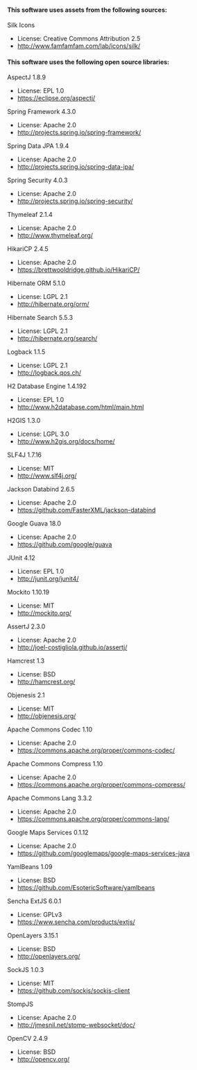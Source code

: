 #### This software uses assets from the following sources:

Silk Icons
- License: Creative Commons Attribution 2.5
- http://www.famfamfam.com/lab/icons/silk/

#### This software uses the following open source libraries:

AspectJ 1.8.9
- License: EPL 1.0
- https://eclipse.org/aspectj/

Spring Framework 4.3.0
- License: Apache 2.0
- http://projects.spring.io/spring-framework/

Spring Data JPA 1.9.4
- License: Apache 2.0
- http://projects.spring.io/spring-data-jpa/

Spring Security 4.0.3
- License: Apache 2.0
- http://projects.spring.io/spring-security/

Thymeleaf 2.1.4
- License: Apache 2.0
- http://www.thymeleaf.org/

HikariCP 2.4.5
- License: Apache 2.0
- https://brettwooldridge.github.io/HikariCP/

Hibernate ORM 5.1.0
- License: LGPL 2.1
- http://hibernate.org/orm/

Hibernate Search 5.5.3
- License: LGPL 2.1
- http://hibernate.org/search/

Logback 1.1.5
- License: LGPL 2.1
- http://logback.qos.ch/

H2 Database Engine 1.4.192
- License: EPL 1.0
- http://www.h2database.com/html/main.html

H2GIS 1.3.0
- License: LGPL 3.0
- http://www.h2gis.org/docs/home/

SLF4J 1.7.16
- License: MIT
- http://www.slf4j.org/

Jackson Databind 2.6.5
- License: Apache 2.0
- https://github.com/FasterXML/jackson-databind

Google Guava 18.0
- License: Apache 2.0
- https://github.com/google/guava

JUnit 4.12
- License: EPL 1.0
- http://junit.org/junit4/

Mockito 1.10.19
- License: MIT
- http://mockito.org/

AssertJ 2.3.0
- License: Apache 2.0
- http://joel-costigliola.github.io/assertj/

Hamcrest 1.3
- License: BSD
- http://hamcrest.org/

Objenesis 2.1
- License: MIT
- http://objenesis.org/

Apache Commons Codec 1.10
- License: Apache 2.0
- https://commons.apache.org/proper/commons-codec/

Apache Commons Compress 1.10
- License: Apache 2.0
- https://commons.apache.org/proper/commons-compress/

Apache Commons Lang 3.3.2
- License: Apache 2.0
- https://commons.apache.org/proper/commons-lang/

Google Maps Services 0.1.12
- License: Apache 2.0
- https://github.com/googlemaps/google-maps-services-java

YamlBeans 1.09
- License: BSD
- https://github.com/EsotericSoftware/yamlbeans

Sencha ExtJS 6.0.1
- License: GPLv3
- https://www.sencha.com/products/extjs/

OpenLayers 3.15.1
- License: BSD
- http://openlayers.org/

SockJS 1.0.3
- License: MIT
- https://github.com/sockjs/sockjs-client

StompJS
- License: Apache 2.0
- http://jmesnil.net/stomp-websocket/doc/

OpenCV 2.4.9
- License: BSD
- http://opencv.org/
